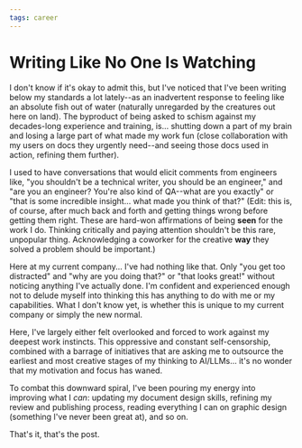 ```yaml
---
tags: career
---
```


# Writing Like No One Is Watching

I don't know if it's okay to admit this, but I've noticed that I've been writing below my standards a lot lately--as an inadvertent response to feeling like an absolute fish out of water (naturally unregarded by the creatures out here on land). The byproduct of being asked to schism against my decades-long experience and training, is... shutting down a part of my brain and losing a large part of what made my work fun (close collaboration with my users on docs they urgently need--and seeing those docs used in action, refining them further). 

I used to have conversations that would elicit comments from engineers like, "you shouldn't be a technical writer, you should be an engineer," and "are you an engineer? You're also kind of QA--what are you exactly" or "that is some incredible insight... what made you think of that?" (Edit: this is, of course, after much back and forth and getting things wrong before getting them right. These are hard-won affirmations of being **seen** for the work I do. Thinking critically and paying attention shouldn't be this rare, unpopular thing. Acknowledging a coworker for the creative **way** they solved a problem should be important.)

Here at my current company... I've had nothing like that. Only "you get too distracted" and "why are you doing that?" or "that looks great!" without noticing anything I've actually done. I'm confident and experienced enough not to delude myself into thinking this has anything to do with me or my capabilities. What I don't know yet, is whether this is unique to my current company or simply the new normal.

Here, I've largely either felt overlooked and forced to work against my deepest work instincts. This oppressive and constant self-censorship, combined with a barrage of initiatives that are asking me to outsource the earliest and most creative stages of my thinking to AI/LLMs... it's no wonder that my motivation and focus has waned. 

To combat this downward spiral, I've been pouring my energy into improving what I *can*: updating my document design skills, refining my review and publishing process, reading everything I can on graphic design (something I've never been great at), and so on. 

That's it, that's the post. 